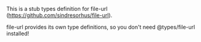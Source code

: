 This is a stub types definition for file-url (https://github.com/sindresorhus/file-url).

file-url provides its own type definitions, so you don't need @types/file-url installed!